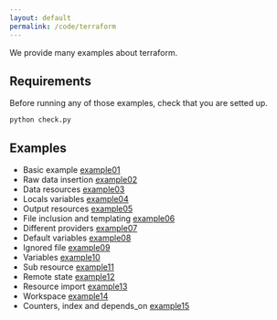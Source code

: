 ```yaml
---
layout: default
permalink: /code/terraform
---
```


We provide many examples about terraform.

## Requirements

Before running any of those examples, check that you are setted up.

	python check.py

## Examples

- Basic example [example01](example01)
- Raw data insertion [example02](example02)
- Data resources [example03](example03)
- Locals variables [example04](example04)
- Output resources [example05](example05)
- File inclusion and templating [example06](example06)
- Different providers [example07](example07)
- Default variables [example08](example08)
- Ignored file [example09](example09)
- Variables [example10](example10)
- Sub resource [example11](example11)
- Remote state [example12](example12)
- Resource import [example13](example13)
- Workspace [example14](example14)
- Counters, index and depends_on [example15](example15)
